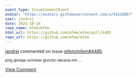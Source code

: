 ```yaml
---
event_type: IssueCommentEvent
avatar: "https://avatars.githubusercontent.com/u/5412886?"
user: jandrej
date: 2025-10-16
repo_name: mfem/mfem
html_url: https://github.com/mfem/mfem/pull/4485
repo_url: https://github.com/mfem/mfem
---
```


<a href='https://github.com/jandrej' target='_blank'>jandrej</a> commented on issue <a href='https://github.com/mfem/mfem/pull/4485' target='_blank'>mfem/mfem#4485</a>.

<small>ping @nnpp-schneier  @victor-decaria-nnl ...</small>

<a href='https://github.com/mfem/mfem/pull/4485' target='_blank'>View Comment</a>